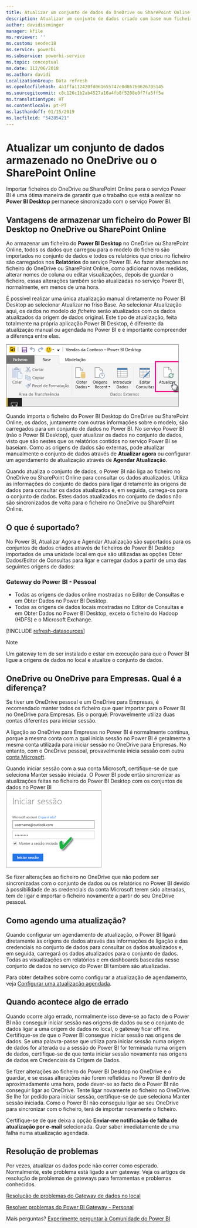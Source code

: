 ```yaml
---
title: Atualizar um conjunto de dados do OneDrive ou SharePoint Online
description: Atualizar um conjunto de dados criado com base num ficheiro do Power BI Desktop no OneDrive ou SharePoint Online
author: davidiseminger
manager: kfile
ms.reviewer: ''
ms.custom: seodec18
ms.service: powerbi
ms.subservice: powerbi-service
ms.topic: conceptual
ms.date: 112/06/2018
ms.author: davidi
LocalizationGroup: Data refresh
ms.openlocfilehash: 4a1ffa112420fd061655747c0d86760626705145
ms.sourcegitcommit: c8c126c1b2ab4527a16a4fb8f5208e0f7fa5ff5a
ms.translationtype: HT
ms.contentlocale: pt-PT
ms.lasthandoff: 01/15/2019
ms.locfileid: "54285421"
---
```

# <a name="refresh-a-dataset-stored-on-onedrive-or-sharepoint-online"></a>Atualizar um conjunto de dados armazenado no OneDrive ou o SharePoint Online
Importar ficheiros do OneDrive ou SharePoint Online para o serviço Power BI é uma ótima maneira de garantir que o trabalho que está a realizar no **Power BI Desktop** permanece sincronizado com o serviço Power BI.

## <a name="advantages-of-storing-a-power-bi-desktop-file-on-onedrive-or-sharepoint-online"></a>Vantagens de armazenar um ficheiro do Power BI Desktop no OneDrive ou SharePoint Online
Ao armazenar um ficheiro do **Power BI Desktop** no OneDrive ou SharePoint Online, todos os dados que carregou para o modelo do ficheiro são importados no conjunto de dados e todos os relatórios que criou no ficheiro são carregados nos **Relatórios** do serviço Power BI. Ao fazer alterações no ficheiro do OneDrive ou SharePoint Online, como adicionar novas medidas, alterar nomes de coluna ou editar visualizações, depois de guardar o ficheiro, essas alterações também serão atualizadas no serviço Power BI, normalmente, em menos de uma hora.

É possível realizar uma única atualização manual diretamente no Power BI Desktop ao selecionar Atualizar no friso Base. Ao selecionar Atualização aqui, os dados no modelo *do ficheiro* serão atualizados com os dados atualizados da origem de dados original. Este tipo de atualização, feita totalmente na própria aplicação Power BI Desktop, é diferente da atualização manual ou agendada no Power BI e é importante compreender a diferença entre elas.

![](media/refresh-desktop-file-onedrive/pbix-refresh.png)

Quando importa o ficheiro do Power BI Desktop do OneDrive ou SharePoint Online, os dados, juntamente com outras informações sobre o modelo, são carregados para um conjunto de dados no Power BI. No serviço Power BI (não o Power BI Desktop), quer atualizar os dados no conjunto de dados, visto que são nestes que os relatórios contidos no serviço Power BI se baseiam. Como as origens de dados são externas, pode atualizar manualmente o conjunto de dados através de **Atualizar agora** ou configurar um agendamento de atualização através de **Agendar Atualização**.

Quando atualiza o conjunto de dados, o Power BI não liga ao ficheiro no OneDrive ou SharePoint Online para consultar os dados atualizados. Utiliza as informações do conjunto de dados para ligar diretamente às origens de dados para consultar os dados atualizados e, em seguida, carrega-os para o conjunto de dados. Estes dados atualizados no conjunto de dados não são sincronizados de volta para o ficheiro no OneDrive ou SharePoint Online.

## <a name="whats-supported"></a>O que é suportado?
No Power BI, Atualizar Agora e Agendar Atualização são suportados para os conjuntos de dados criados através de ficheiros do Power BI Desktop importados de uma unidade local em que são utilizadas as opções Obter Dados/Editor de Consultas para ligar e carregar dados a partir de uma das seguintes origens de dados:

### <a name="power-bi-gateway---personal"></a>Gateway do Power BI - Pessoal
* Todas as origens de dados online mostradas no Editor de Consultas e em Obter Dados no Power BI Desktop.
* Todas as origens de dados locais mostradas no Editor de Consultas e em Obter Dados no Power BI Desktop, exceto o ficheiro do Hadoop (HDFS) e o Microsoft Exchange.

<!-- Refresh Data sources-->
[!INCLUDE [refresh-datasources](./includes/refresh-datasources.md)]

> [!NOTE]
> Um gateway tem de ser instalado e estar em execução para que o Power BI ligue a origens de dados no local e atualize o conjunto de dados.
> 
> 

## <a name="onedrive-or-onedrive-for-business-whats-the-difference"></a>OneDrive ou OneDrive para Empresas. Qual é a diferença?
Se tiver um OneDrive pessoal e um OneDrive para Empresas, é recomendado manter todos os ficheiro que quer importar para o Power BI no OneDrive para Empresas. Eis o porquê: Provavelmente utiliza duas contas diferentes para iniciar sessão.

A ligação ao OneDrive para Empresas no Power BI é normalmente contínua, porque a mesma conta com a qual inicia sessão no Power BI é geralmente a mesma conta utilizada para iniciar sessão no OneDrive para Empresas. No entanto, com o OneDrive pessoal, provavelmente inicia sessão com outra [conta Microsoft](https://account.microsoft.com).

Quando iniciar sessão com a sua conta Microsoft, certifique-se de que seleciona Manter sessão iniciada. O Power BI pode então sincronizar as atualizações feitas no ficheiro do Power BI Desktop com os conjuntos de dados no Power BI  
    ![](media/refresh-desktop-file-onedrive/refresh_signin_keepmesignedin.png)

Se fizer alterações ao ficheiro no OneDrive que não podem ser sincronizadas com o conjunto de dados ou os relatórios no Power BI devido à possibilidade de as credenciais da conta Microsoft terem sido alteradas, tem de ligar e importar o ficheiro novamente a partir do seu OneDrive pessoal.

## <a name="how-do-i-schedule-refresh"></a>Como agendo uma atualização?
Quando configurar um agendamento de atualização, o Power BI ligará diretamente às origens de dados através das informações de ligação e das credenciais no conjunto de dados para consultar os dados atualizados e, em seguida, carregará os dados atualizados para o conjunto de dados. Todas as visualizações em relatórios e em dashboards baseadas nesse conjunto de dados no serviço do Power BI também são atualizadas.

Para obter detalhes sobre como configurar a atualização de agendamento, veja [Configurar uma atualização agendada](refresh-scheduled-refresh.md).

## <a name="when-things-go-wrong"></a>Quando acontece algo de errado
Quando ocorre algo errado, normalmente isso deve-se ao facto de o Power BI não conseguir iniciar sessão nas origens de dados ou se o conjunto de dados ligar a uma origem de dados no local, o gateway ficar offline. Certifique-se de que o Power BI consegue iniciar sessão nas origens de dados. Se uma palavra-passe que utiliza para iniciar sessão numa origem de dados for alterada ou a sessão do Power BI for terminada numa origem de dados, certifique-se de que tenta iniciar sessão novamente nas origens de dados em Credenciais da Origem de Dados.

Se fizer alterações ao ficheiro do Power BI Desktop no OneDrive e o guardar, e se essas alterações não forem refletidas no Power BI dentro de aproximadamente uma hora, pode dever-se ao facto de o Power BI não conseguir ligar ao OneDrive. Tente ligar novamente ao ficheiro no OneDrive. Se lhe for pedido para iniciar sessão, certifique-se de que seleciona Manter sessão iniciada. Como o Power BI não conseguiu ligar ao seu OneDrive para sincronizar com o ficheiro, terá de importar novamente o ficheiro.

Certifique-se de que deixa a opção **Enviar-me notificação de falha de atualização por e-mail** selecionada. Quer saber imediatamente de uma falha numa atualização agendada.

## <a name="troubleshooting"></a>Resolução de problemas
Por vezes, atualizar os dados pode não correr como esperado. Normalmente, este problema está ligado a um gateway. Veja os artigos de resolução de problemas de gateways para ferramentas e problemas conhecidos.

[Resolução de problemas do Gateway de dados no local](service-gateway-onprem-tshoot.md)

[Resolver problemas do Power BI Gateway - Personal](service-admin-troubleshooting-power-bi-personal-gateway.md)

Mais perguntas? [Experimente perguntar à Comunidade do Power BI](http://community.powerbi.com/)

